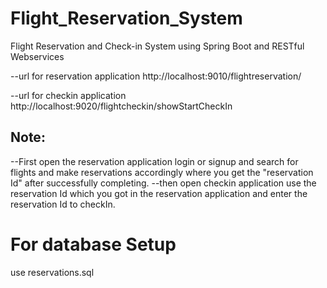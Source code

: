 # Flight_Reservation_System
Flight Reservation and Check-in System using Spring Boot and RESTful Webservices


--url for reservation application
http://localhost:9010/flightreservation/


--url for checkin application
http://localhost:9020/flightcheckin/showStartCheckIn

## Note: 
--First open the reservation application login or signup and search for flights and make reservations accordingly where you get the "reservation Id" after successfully completing.
--then open checkin application use the reservation Id which you got in the reservation application and enter the reservation Id to checkIn.


# For database Setup
use reservations.sql


